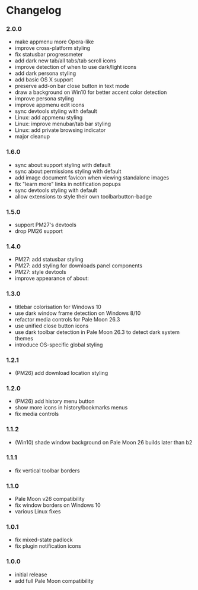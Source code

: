 # Changelog

### 2.0.0
- make appmenu more Opera-like
- improve cross-platform styling
- fix statusbar progressmeter
- add dark new tab/all tabs/tab scroll icons
- improve detection of when to use dark/light icons
- add dark persona styling
- add basic OS X support
- preserve add-on bar close button in text mode
- draw a background on Win10 for better accent color detection
- improve persona styling
- improve appmenu edit icons
- sync devtools styling with default
- Linux: add appmenu styling
- Linux: improve menubar/tab bar styling
- Linux: add private browsing indicator
- major cleanup

### 1.6.0
- sync about:support styling with default
- sync about:permissions styling with default
- add image document favicon when viewing standalone images
- fix "learn more" links in notification popups
- sync devtools styling with default
- allow extensions to style their own toolbarbutton-badge

### 1.5.0
- support PM27's devtools
- drop PM26 support

### 1.4.0
- PM27: add statusbar styling
- PM27: add styling for downloads panel components
- PM27: style devtools
- improve appearance of about:

### 1.3.0
- titlebar colorisation for Windows 10
- use dark window frame detection on Windows 8/10
- refactor media controls for Pale Moon 26.3
- use unified close button icons
- use dark toolbar detection in Pale Moon 26.3 to detect dark system themes
- introduce OS-specific global styling

### 1.2.1
- (PM26) add download location styling

### 1.2.0
- (PM26) add history menu button
- show more icons in history/bookmarks menus
- fix media controls

### 1.1.2
- (Win10) shade window background on Pale Moon 26 builds later than b2

### 1.1.1
- fix vertical toolbar borders

### 1.1.0
- Pale Moon v26 compatibility
- fix window borders on Windows 10
- various Linux fixes

### 1.0.1
- fix mixed-state padlock
- fix plugin notification icons

### 1.0.0
- initial release
- add full Pale Moon compatibility